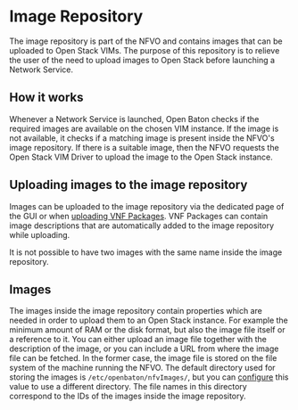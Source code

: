 # Image Repository

The image repository is part of the NFVO and contains images that can be uploaded to Open Stack VIMs. The purpose of this repository is to relieve the user of the need to upload images to Open Stack before launching a Network Service.


## How it works
Whenever a Network Service is launched, Open Baton checks if the required images are available on the chosen VIM instance. If the image is not available, it checks if a matching image is present inside the NFVO's image repository. If there is a suitable image, then the NFVO requests the Open Stack VIM Driver to upload the image to the Open Stack instance.


## Uploading images to the image repository
Images can be uploaded to the image repository via the dedicated page of the GUI or when [uploading VNF Packages][vnf-package-onboard]. VNF Packages can contain image descriptions that are automatically added to the image repository while uploading.

It is not possible to have two images with the same name inside the image repository.


## Images
The images inside the image repository contain properties which are needed in order to upload them to an Open Stack instance. For example the minimum amount of RAM or the disk format, but also the image file itself or a reference to it. You can either upload an image file together with the description of the image, or you can include a URL from where the image file can be fetched. In the former case, the image file is stored on the file system of the machine running the NFVO. The default directory used for storing the images is ```/etc/openbaton/nfvImages/```, but you can [configure][configure] this value to use a different directory. The file names in this directory correspond to the IDs of the images inside the image repository.




[iperf-link]:https://iperf.fr/
[iperf]: iperf-NSR.md
[dashboard-link]:nfvo-how-to-use-gui
[vnfd-link]:vnf-descriptor
[image-link]:http://cloud-images.ubuntu.com/trusty/current/trusty-server-cloudimg-amd64-disk1.img
[tosca-nfv]:https://docs.oasis-open.org/tosca/tosca-nfv/v1.0/tosca-nfv-v1.0.html
[csar-onboarding]:tosca-CSAR-onboarding
[cli]:nfvo-how-to-use-cli
[vim-driver]:vim-driver
[vnf-package-onboard]:vnf-package-onboard
[configure]:nfvo-configuration

<!---
Script for open external links in a new tab
-->
<script type="text/javascript" charset="utf-8">
      // Creating custom :external selector
      $.expr[':'].external = function(obj){
          return !obj.href.match(/^mailto\:/)
                  && (obj.hostname != location.hostname);
      };
      $(function(){
        $('a:external').addClass('external');
        $(".external").attr('target','_blank');
      })
</script>
